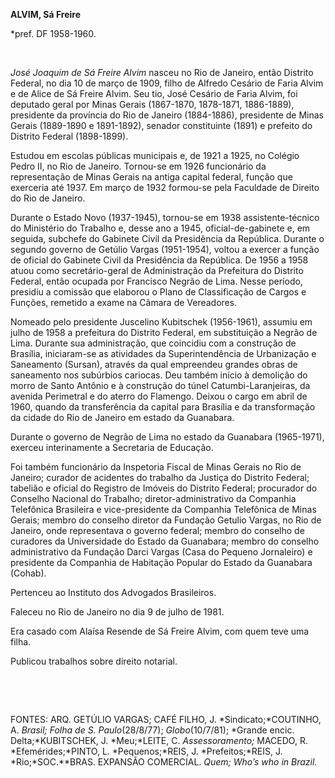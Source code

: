 **ALVIM, Sá Freire**

\*pref. DF 1958-1960.

 

*José Joaquim de Sá Freire Alvim* nasceu no Rio de Janeiro, então
Distrito Federal, no dia 10 de março de 1909, filho de Alfredo Cesário
de Faria Alvim e de Alice de Sá Freire Alvim. Seu tio, José Cesário de
Faria Alvim, foi deputado geral por Minas Gerais (1867-1870, 1878-1871,
1886-1889), presidente da província do Rio de Janeiro (1884-1886),
presidente de Minas Gerais (1889-1890 e 1891-1892), senador constituinte
(1891) e prefeito do Distrito Federal (1898-1899).

Estudou em escolas públicas municipais e, de 1921 a 1925, no Colégio
Pedro II, no Rio de Janeiro. Tornou-se em 1926 funcionário da
representação de Minas Gerais na antiga capital federal, função que
exerceria até 1937. Em março de 1932 formou-se pela Faculdade de Direito
do Rio de Janeiro.

Durante o Estado Novo (1937-1945), tornou-se em 1938 assistente-técnico
do Ministério do Trabalho e, desse ano a 1945, oficial-de-gabinete e, em
seguida, subchefe do Gabinete Civil da Presidência da República. Durante
o segundo governo de Getúlio Vargas (1951-1954), voltou a exercer a
função de oficial do Gabinete Civil da Presidência da República. De 1956
a 1958 atuou como secretário-geral de Administração da Prefeitura do
Distrito Federal, então ocupada por Francisco Negrão de Lima. Nesse
período, presidiu a comissão que elaborou o Plano de Classificação de
Cargos e Funções, remetido a exame na Câmara de Vereadores.

Nomeado pelo presidente Juscelino Kubitschek (1956-1961), assumiu em
julho de 1958 a prefeitura do Distrito Federal, em substituição a Negrão
de Lima. Durante sua administração, que coincidiu com a construção de
Brasília, iniciaram-se as atividades da Superintendência de Urbanização
e Saneamento (Sursan), através da qual empreendeu grandes obras de
saneamento nos subúrbios cariocas. Deu também início à demolição do
morro de Santo Antônio e à construção do túnel Catumbi-Laranjeiras, da
avenida Perimetral e do aterro do Flamengo. Deixou o cargo em abril de
1960, quando da transferência da capital para Brasília e da
transformação da cidade do Rio de Janeiro em estado da Guanabara.

Durante o governo de Negrão de Lima no estado da Guanabara (1965-1971),
exerceu interinamente a Secretaria de Educação.

Foi também funcionário da Inspetoria Fiscal de Minas Gerais no Rio de
Janeiro; curador de acidentes do trabalho da Justiça do Distrito
Federal; tabelião e oficial do Registro de Imóveis do Distrito Federal;
procurador do Conselho Nacional do Trabalho; diretor-administrativo da
Companhia Telefônica Brasileira e vice-presidente da Companhia
Telefônica de Minas Gerais; membro do conselho diretor da Fundação
Getulio Vargas, no Rio de Janeiro, onde representava o governo federal;
membro do conselho de curadores da Universidade do Estado da Guanabara;
membro do conselho administrativo da Fundação Darci Vargas (Casa do
Pequeno Jornaleiro) e presidente da Companhia de Habitação Popular do
Estado da Guanabara (Cohab).

Pertenceu ao Instituto dos Advogados Brasileiros.

Faleceu no Rio de Janeiro no dia 9 de julho de 1981.

Era casado com Alaísa Resende de Sá Freire Alvim, com quem teve uma
filha.

Publicou trabalhos sobre direito notarial.

 

 

FONTES: ARQ. GETÚLIO VARGAS; CAFÉ FILHO, J. *Sindicato;*COUTINHO, A.
*Brasil; Folha de S. Paulo*(28/8/77); *Globo*(10/7/81); *Grande encic.
Delta;*KUBITSCHEK, J. *Meu;*LEITE, C. *Assessoramento;* MACEDO, R.
*Efemérides;*PINTO, L. *Pequenos;*REIS, J. *Prefeitos;*REIS, J.
*Rio;*SOC.**BRAS. EXPANSÃO COMERCIAL. *Quem;* *Who’s who in Brazil.*

 
